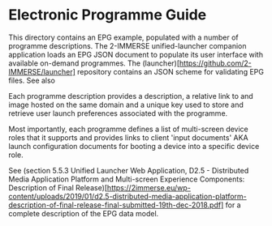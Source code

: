 # Electronic Programme Guide

This directory contains an EPG example, populated with a number of programme descriptions.
The 2-IMMERSE unified-launcher companion application loads an EPG JSON document to populate its user interface with available on-demand programmes. The (launcher)[https://github.com/2-IMMERSE/launcher] repository contains an JSON scheme for validating EPG files. See also 

Each programme description provides a description, a relative link to and image hosted on the same domain and a unique key used to store and retrieve user launch preferences associated with the programme.

Most importantly, each programme defines a list of multi-screen device roles that it supports and provides links to client 'input documents' AKA launch configuration documents for booting a device into a specific device role.

See (section 5.5.3 Unified Launcher Web Application, D2.5 - Distributed Media Application Platform and Multi-screen Experience Components: Description of Final Release)[https://2immerse.eu/wp-content/uploads/2019/01/d2.5-distributed-media-application-platform-description-of-final-release-final-submitted-19th-dec-2018.pdf] for a complete description of the EPG data model.
